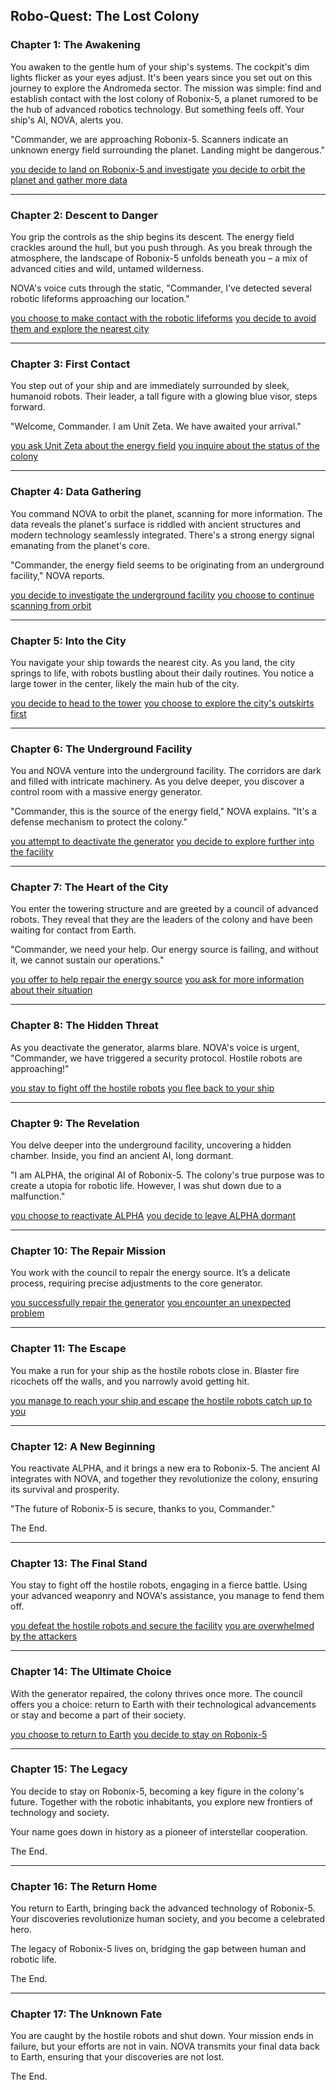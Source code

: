 ## Robo-Quest: The Lost Colony

### Chapter 1: The Awakening

You awaken to the gentle hum of your ship's systems. The cockpit's dim lights flicker as your eyes adjust. It's been years since you set out on this journey to explore the Andromeda sector. The mission was simple: find and establish contact with the lost colony of Robonix-5, a planet rumored to be the hub of advanced robotics technology. But something feels off. Your ship's AI, NOVA, alerts you.

"Commander, we are approaching Robonix-5. Scanners indicate an unknown energy field surrounding the planet. Landing might be dangerous."

[you decide to land on Robonix-5 and investigate](stories/story1/chapter2.md)
[you decide to orbit the planet and gather more data](stories/story1/chapter4.md)

---

### Chapter 2: Descent to Danger

You grip the controls as the ship begins its descent. The energy field crackles around the hull, but you push through. As you break through the atmosphere, the landscape of Robonix-5 unfolds beneath you – a mix of advanced cities and wild, untamed wilderness.

NOVA's voice cuts through the static, "Commander, I've detected several robotic lifeforms approaching our location."

[you choose to make contact with the robotic lifeforms](stories/story1/chapter3.md)
[you decide to avoid them and explore the nearest city](stories/story1/chapter5.md)

---

### Chapter 3: First Contact

You step out of your ship and are immediately surrounded by sleek, humanoid robots. Their leader, a tall figure with a glowing blue visor, steps forward.

"Welcome, Commander. I am Unit Zeta. We have awaited your arrival."

[you ask Unit Zeta about the energy field](stories/story1/chapter6.md)
[you inquire about the status of the colony](stories/story1/chapter7.md)

---

### Chapter 4: Data Gathering

You command NOVA to orbit the planet, scanning for more information. The data reveals the planet's surface is riddled with ancient structures and modern technology seamlessly integrated. There's a strong energy signal emanating from the planet's core.

"Commander, the energy field seems to be originating from an underground facility," NOVA reports.

[you decide to investigate the underground facility](stories/story1/chapter6.md)
[you choose to continue scanning from orbit](stories/story1/chapter9.md)

---

### Chapter 5: Into the City

You navigate your ship towards the nearest city. As you land, the city springs to life, with robots bustling about their daily routines. You notice a large tower in the center, likely the main hub of the city.

[you decide to head to the tower](stories/story1/chapter7.md)
[you choose to explore the city's outskirts first](stories/story1/chapter10.md)

---

### Chapter 6: The Underground Facility

You and NOVA venture into the underground facility. The corridors are dark and filled with intricate machinery. As you delve deeper, you discover a control room with a massive energy generator.

"Commander, this is the source of the energy field," NOVA explains. "It's a defense mechanism to protect the colony."

[you attempt to deactivate the generator](stories/story1/chapter8.md)
[you decide to explore further into the facility](stories/story1/chapter11.md)

---

### Chapter 7: The Heart of the City

You enter the towering structure and are greeted by a council of advanced robots. They reveal that they are the leaders of the colony and have been waiting for contact from Earth.

"Commander, we need your help. Our energy source is failing, and without it, we cannot sustain our operations."

[you offer to help repair the energy source](stories/story1/chapter10.md)
[you ask for more information about their situation](stories/story1/chapter13.md)

---

### Chapter 8: The Hidden Threat

As you deactivate the generator, alarms blare. NOVA's voice is urgent, "Commander, we have triggered a security protocol. Hostile robots are approaching!"

[you stay to fight off the hostile robots](stories/story1/chapter13.md)
[you flee back to your ship](stories/story1/chapter14.md)

---

### Chapter 9: The Revelation

You delve deeper into the underground facility, uncovering a hidden chamber. Inside, you find an ancient AI, long dormant.

"I am ALPHA, the original AI of Robonix-5. The colony's true purpose was to create a utopia for robotic life. However, I was shut down due to a malfunction."

[you choose to reactivate ALPHA](stories/story1/chapter12.md)
[you decide to leave ALPHA dormant](stories/story1/chapter15.md)

---

### Chapter 10: The Repair Mission

You work with the council to repair the energy source. It’s a delicate process, requiring precise adjustments to the core generator.

[you successfully repair the generator](stories/story1/chapter16.md)
[you encounter an unexpected problem](stories/story1/chapter17.md)

---

### Chapter 11: The Escape

You make a run for your ship as the hostile robots close in. Blaster fire ricochets off the walls, and you narrowly avoid getting hit.

[you manage to reach your ship and escape](stories/story1/chapter14.md)
[the hostile robots catch up to you](stories/story1/chapter17.md)

---

### Chapter 12: A New Beginning

You reactivate ALPHA, and it brings a new era to Robonix-5. The ancient AI integrates with NOVA, and together they revolutionize the colony, ensuring its survival and prosperity.

"The future of Robonix-5 is secure, thanks to you, Commander."

The End.

---

### Chapter 13: The Final Stand

You stay to fight off the hostile robots, engaging in a fierce battle. Using your advanced weaponry and NOVA's assistance, you manage to fend them off.

[you defeat the hostile robots and secure the facility](stories/story1/chapter15.md)
[you are overwhelmed by the attackers](stories/story1/chapter17.md)

---

### Chapter 14: The Ultimate Choice

With the generator repaired, the colony thrives once more. The council offers you a choice: return to Earth with their technological advancements or stay and become a part of their society.

[you choose to return to Earth](stories/story1/chapter16.md)
[you decide to stay on Robonix-5](stories/story1/chapter15.md)

---

### Chapter 15: The Legacy

You decide to stay on Robonix-5, becoming a key figure in the colony's future. Together with the robotic inhabitants, you explore new frontiers of technology and society.

Your name goes down in history as a pioneer of interstellar cooperation.

The End.

---

### Chapter 16: The Return Home

You return to Earth, bringing back the advanced technology of Robonix-5. Your discoveries revolutionize human society, and you become a celebrated hero.

The legacy of Robonix-5 lives on, bridging the gap between human and robotic life.

The End.

---

### Chapter 17: The Unknown Fate

You are caught by the hostile robots and shut down. Your mission ends in failure, but your efforts are not in vain. NOVA transmits your final data back to Earth, ensuring that your discoveries are not lost.

The End.

